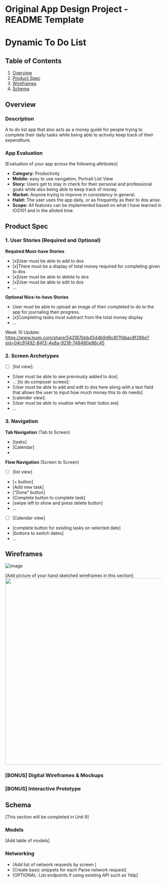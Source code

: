 Original App Design Project - README Template
===

# Dynamic To Do List

## Table of Contents

1. [Overview](#Overview)
2. [Product Spec](#Product-Spec)
3. [Wireframes](#Wireframes)
4. [Schema](#Schema)

## Overview

### Description

A to do list app that also acts as a money guide for people trying to complete their daily tasks while being able to actively keep track of their expenditure.

### App Evaluation

[Evaluation of your app across the following attributes]
- **Category:** Productivity
- **Mobile:**  easy to use navigation, Portrait List View
- **Story:** Users get to stay in check for their personal and professional goals while also being able to keep track of money. 
- **Market:** Anyone trying to improve in consistency in general.
- **Habit:** The user uses the app daily, or as frequently as their to dos arise.
- **Scope:** All features can be implemented based on what I have learned in IOS101 and in the alloted time.

## Product Spec

### 1. User Stories (Required and Optional)

**Required Must-have Stories**

* [x]User must be able to add to dos
* [x]There must be a display of total money required for completing given to dos
* [x]User must be able to delete to dos
* [x]User must be able to edit to dos
* ...

**Optional Nice-to-have Stories**

* User must be able to upload an image of their completed to do to the app for journaling their progress.
* [x]Completing tasks must subtract from the total money display
* ...

Week 10 Update: 
https://www.loom.com/share/543187bbb4544b9d9c8f7fdbac8f286e?sid=04c91492-84f3-4e8a-9218-749480e86c45

### 2. Screen Archetypes

- [ ] [list view]:
* [User must be able to see previously added to dos]
* ...
[to do composer screen]:
* [User must be able to add and edit to dos here along with a text field that allows the user to input how much money this to do needs]
* [calender view]:
* [User must be able to viualize when their todos are]
* ...

### 3. Navigation

**Tab Navigation** (Tab to Screen)

* [tasks]
* [Calendar]
* 
**Flow Navigation** (Screen to Screen)

- [ ] [list view]
* [+ button]
* [Add new task]
* ["Done" button]
* [Complete button to complete task]
* [swipe left to show and press delete button]
* ...
- [ ] [Calendar view]
* [complete button for existing tasks on selected date]
* [buttons to switch dates]
* ...

## Wireframes

![image](https://github.com/abhayDsingh/IOS-FINAL-WEEK-9/assets/156245245/c42f341c-17d5-4788-891f-399ce0c70cbf)


[Add picture of your hand sketched wireframes in this section]
<img src="YOUR_WIREFRAME_IMAGE_URL" width=600>

### [BONUS] Digital Wireframes & Mockups

### [BONUS] Interactive Prototype

## Schema 

[This section will be completed in Unit 9]

### Models

[Add table of models]

### Networking

- [Add list of network requests by screen ]
- [Create basic snippets for each Parse network request]
- [OPTIONAL: List endpoints if using existing API such as Yelp]
